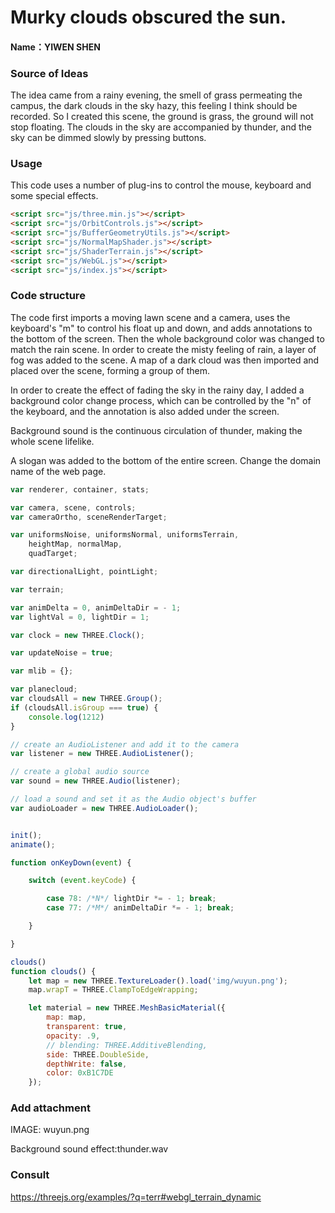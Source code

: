 Murky clouds obscured the sun.
========
#### Name：YIWEN SHEN ####


### Source of Ideas ###

The idea came from a rainy evening, the smell of grass permeating the campus, the dark clouds in the sky hazy, this feeling I think should be recorded. So I created this scene, the ground is grass, the ground will not stop floating. The clouds in the sky are accompanied by thunder, and the sky can be dimmed slowly by pressing buttons.



### Usage ####

This code uses a number of plug-ins to control the mouse, keyboard and some special effects.

```html
<script src="js/three.min.js"></script>
<script src="js/OrbitControls.js"></script>
<script src="js/BufferGeometryUtils.js"></script>
<script src="js/NormalMapShader.js"></script>
<script src="js/ShaderTerrain.js"></script>
<script src="js/WebGL.js"></script>
<script src="js/index.js"></script>
```

### Code structure ####

The code first imports a moving lawn scene and a camera, uses the keyboard's "m" to control his float up and down, and adds annotations to the bottom of the screen. Then the whole background color was changed to match the rain scene. In order to create the misty feeling of rain, a layer of fog was added to the scene. A map of a dark cloud was then imported and placed over the scene, forming a group of them.

In order to create the effect of fading the sky in the rainy day, I added a background color change process, which can be controlled by the "n" of the keyboard, and the annotation is also added under the screen.

Background sound is the continuous circulation of thunder, making the whole scene lifelike.

A slogan was added to the bottom of the entire screen. Change the domain name of the web page.

```javascript
var renderer, container, stats;

var camera, scene, controls;
var cameraOrtho, sceneRenderTarget;

var uniformsNoise, uniformsNormal, uniformsTerrain,
    heightMap, normalMap,
    quadTarget;

var directionalLight, pointLight;

var terrain;

var animDelta = 0, animDeltaDir = - 1;
var lightVal = 0, lightDir = 1;

var clock = new THREE.Clock();

var updateNoise = true;

var mlib = {};

var planecloud;
var cloudsAll = new THREE.Group();
if (cloudsAll.isGroup === true) {
    console.log(1212)
}

// create an AudioListener and add it to the camera
var listener = new THREE.AudioListener();

// create a global audio source
var sound = new THREE.Audio(listener);

// load a sound and set it as the Audio object's buffer
var audioLoader = new THREE.AudioLoader();


init();
animate();

function onKeyDown(event) {

    switch (event.keyCode) {

        case 78: /*N*/ lightDir *= - 1; break;
        case 77: /*M*/ animDeltaDir *= - 1; break;

    }

}

clouds()
function clouds() {
    let map = new THREE.TextureLoader().load('img/wuyun.png');
    map.wrapT = THREE.ClampToEdgeWrapping;

    let material = new THREE.MeshBasicMaterial({
        map: map,
        transparent: true,
        opacity: .9,
        // blending: THREE.AdditiveBlending,
        side: THREE.DoubleSide,
        depthWrite: false,
        color: 0xB1C7DE
    });


```
###  Add attachment ###

IMAGE: wuyun.png

Background sound effect:thunder.wav


###  Consult ###

https://threejs.org/examples/?q=terr#webgl_terrain_dynamic
